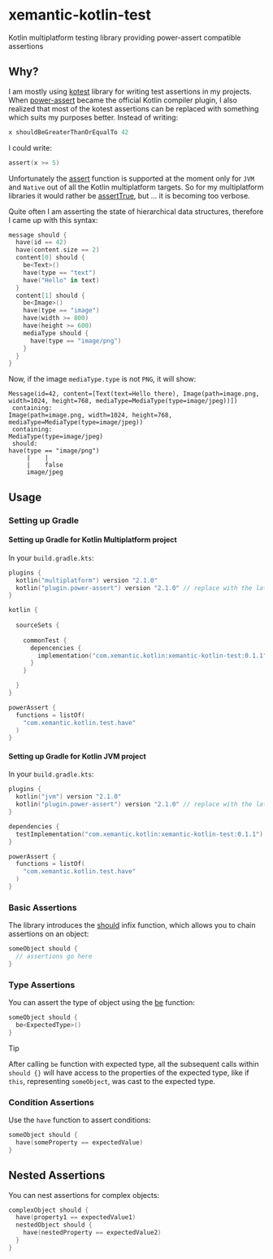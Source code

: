 # xemantic-kotlin-test

Kotlin multiplatform testing library providing power-assert compatible assertions

## Why?

I am mostly using [kotest](https://kotest.io/) library for writing test assertions
in my projects. When [power-assert](https://kotlinlang.org/docs/power-assert.html)
became the official Kotlin compiler plugin, I also realized that most of the kotest
assertions can be replaced with something which suits my purposes better.
Instead of writing:

```kotlin
x shouldBeGreaterThanOrEqualTo 42
```

I could write:

```kotlin
assert(x >= 5)
```

Unfortunately the [assert](https://kotlinlang.org/api/core/kotlin-stdlib/kotlin/assert.html)
function is supported at the moment only for `JVM` and `Native` out of all the Kotlin
multiplatform targets. So for my multiplatform libraries it would rather be
[assertTrue](https://kotlinlang.org/api/core/kotlin-test/kotlin.test/assert-true.html), but
... it is becoming too verbose.

Quite often I am asserting the state of hierarchical data
structures, therefore I came up with this syntax:

```kotlin
message should {
  have(id == 42)
  have(content.size == 2)
  content[0] should {
    be<Text>()
    have(type == "text")
    have("Hello" in text)
  }
  content[1] should {
    be<Image>()
    have(type == "image")
    have(width >= 800)
    have(height >= 600)
    mediaType should {
      have(type == "image/png")
    }
  }
}
```

Now, if the image `mediaType.type` is not `PNG`, it will show:

```text
Message(id=42, content=[Text(text=Hello there), Image(path=image.png, width=1024, height=768, mediaType=MediaType(type=image/jpeg))])
 containing:
Image(path=image.png, width=1024, height=768, mediaType=MediaType(type=image/jpeg))
 containing:
MediaType(type=image/jpeg)
 should:
have(type == "image/png")
     |    |
     |    false
     image/jpeg
```

## Usage

### Setting up Gradle

#### Setting up Gradle for Kotlin Multiplatform project

In your `build.gradle.kts`:

```kotlin
plugins {
  kotlin("multiplatform") version "2.1.0"
  kotlin("plugin.power-assert") version "2.1.0" // replace with the latest kotlin version
}

kotlin {
  
  sourceSets {
    
    commonTest {
      depencencies {
        implementation("com.xemantic.kotlin:xemantic-kotlin-test:0.1.1")
      }
    }

  }
}

powerAssert {
  functions = listOf(
    "com.xemantic.kotlin.test.have"
  )
}
```

#### Setting up Gradle for Kotlin JVM project

In your `build.gradle.kts`:

```kotlin
plugins {
  kotlin("jvm") version "2.1.0"
  kotlin("plugin.power-assert") version "2.1.0" // replace with the latest kotlin version
}

dependencies {
  testImplementation("com.xemantic.kotlin:xemantic-kotlin-test:0.1.1")
}

powerAssert {
  functions = listOf(
    "com.xemantic.kotlin.test.have"
  )
}
```

### Basic Assertions

The library introduces the [should](src/commonMain/kotlin/Assertions.kt) infix function, which allows you to chain assertions on an object:

```kotlin
someObject should {
  // assertions go here
}
```

### Type Assertions

You can assert the type of object using the [be](src/commonMain/kotlin/Assertions.kt) function:

```kotlin
someObject should {
  be<ExpectedType>()
}
```

> [!TIP]
> After calling `be` function with expected type, all the subsequent calls within 
> `should {}` will have access to the properties of the expected type,
> like if `this`, representing `someObject`, was cast to the expected type.

### Condition Assertions

Use the `have` function to assert conditions:

```kotlin
someObject should {
  have(someProperty == expectedValue)
}
```

## Nested Assertions

You can nest assertions for complex objects:

```kotlin
complexObject should {
  have(property1 == expectedValue1)
  nestedObject should {
    have(nestedProperty == expectedValue2)
  }
}
```
